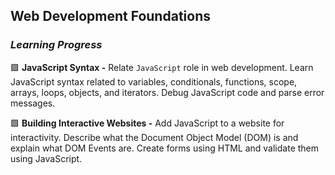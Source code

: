 ## Web Development Foundations

### _Learning Progress_

:green_square: **JavaScript Syntax -** Relate ``JavaScript`` role in web development. Learn JavaScript syntax related to variables, conditionals, functions, scope, arrays, loops, 
objects, and iterators. Debug JavaScript code and parse error messages.

:green_square: **Building Interactive Websites -** Add JavaScript to a website for interactivity. Describe what the Document Object Model (DOM) is and explain what DOM Events are. Create
forms using HTML and validate them using JavaScript.